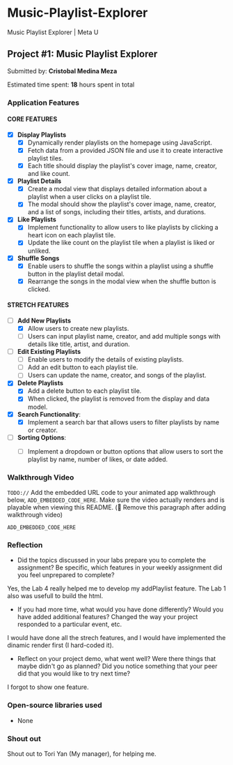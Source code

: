 # Music-Playlist-Explorer
Music Playlist Explorer | Meta U

## Project #1: Music Playlist Explorer

Submitted by: **Cristobal Medina Meza**

Estimated time spent: **18** hours spent in total


### Application Features

#### CORE FEATURES

- [X] **Display Playlists**
  - [X] Dynamically render playlists on the homepage using JavaScript.
  - [X] Fetch data from a provided JSON file and use it to create interactive playlist tiles.
  - [X] Each title should display the playlist's cover image, name, creator, and like count.

- [X] **Playlist Details**
  - [X] Create a modal view that displays detailed information about a playlist when a user clicks on a playlist tile.
  - [X] The modal should show the playlist's cover image, name, creator, and a list of songs, including their titles, artists, and durations.

- [X] **Like Playlists**
  - [X] Implement functionality to allow users to like playlists by clicking a heart icon on each playlist tile.
  - [X] Update the like count on the playlist tile when a playlist is liked or unliked.

- [X] **Shuffle Songs**
  - [X] Enable users to shuffle the songs within a playlist using a shuffle button in the playlist detail modal.
  - [X] Rearrange the songs in the modal view when the shuffle button is clicked.

#### STRETCH FEATURES

- [ ] **Add New Playlists**
  - [X] Allow users to create new playlists.
  - [ ] Users can input playlist name, creator, and add multiple songs with details like title, artist, and duration.

- [ ] **Edit Existing Playlists**
  - [ ] Enable users to modify the details of existing playlists.
  - [ ] Add an edit button to each playlist tile.
  - [ ] Users can update the name, creator, and songs of the playlist.

- [X] **Delete Playlists**
  - [X] Add a delete button to each playlist tile.
  - [X] When clicked, the playlist is removed from the display and data model.

- [X] **Search Functionality**:
  - [X] Implement a search bar that allows users to filter playlists by name or creator. 

- [ ] **Sorting Options**:
  - [ ] Implement a dropdown or button options that allow users to sort the playlist by name, number of likes, or date added.


### Walkthrough Video

`TODO://` Add the embedded URL code to your animated app walkthrough below, `ADD_EMBEDDED_CODE_HERE`. Make sure the video actually renders and is playable when viewing this README. (🚫 Remove this paragraph after adding walkthrough video)

`ADD_EMBEDDED_CODE_HERE`

### Reflection

* Did the topics discussed in your labs prepare you to complete the assignment? Be specific, which features in your weekly assignment did you feel unprepared to complete?

Yes, the Lab 4 really helped me to develop my addPlaylist feature. The Lab 1 also was usefull to build the html.

* If you had more time, what would you have done differently? Would you have added additional features? Changed the way your project responded to a particular event, etc.
  
I would have done all the strech features, and I would have implemented the dinamic render first (I hard-coded it).

* Reflect on your project demo, what went well? Were there things that maybe didn't go as planned? Did you notice something that your peer did that you would like to try next time?

I forgot to show one feature.

### Open-source libraries used

- None

### Shout out

Shout out to Tori Yan (My manager), for helping me.
